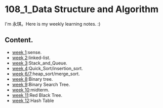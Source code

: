 # 108_1_Data Structure and Algorithm
I'm 永琪。Here is my weekly learning notes. :)
  
## Content. 
- [week 1](https://github.com/hello02923/lai/tree/master/content/week1#week-1):sense. 
- [week 2](https://github.com/hello02923/lai/tree/master/content/week2#week-2):linked-list. 
- [week 3](https://github.com/hello02923/lai/tree/master/content/week4#week-3):Stack_and_Queue. 
- [week 4](https://github.com/hello02923/lai/tree/master/content/week4#week-4):Quick_Sort/insertion_sort. 
- [week 6/7](https://github.com/hello02923/lai/tree/master/content/week6#week6):heap_sort/merge_sort. 
- [week 8](https://github.com/hello02923/lai/tree/master/content/week4#week-7):Binary tree. 
- [week 9]():Binary Search Tree. 
- [week 10]():midterm. 
- [week 11]():Red Black Tree. 
- [week 12]():Hash Table
